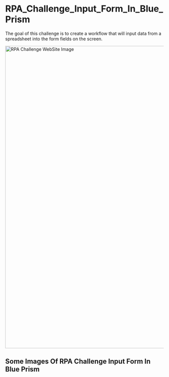 # RPA_Challenge_Input_Form_In_Blue_Prism

The goal of this challenge is to create a workflow that will input data from a spreadsheet into the form fields on the screen.

<img width="960" alt="RPA Challenge WebSite Image" src="https://github.com/Deepakkhotiyan/RPA_Challenge_Input_Form_In_Blue_Prism/assets/87259147/74e8efcf-632b-4153-a831-c5d1ce053f4a">

Some Images Of RPA Challenge Input Form In Blue Prism
------------------------------------------------------
